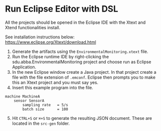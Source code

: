 # Run Eclipse Editor with DSL
All the projects should be opened in the Eclipse IDE with the Xtext and Xtend functionalities install.

See installation instructions below:
https://www.eclipse.org/Xtext/download.html

1. Generate the artifacts using the `EnvironmentalMonitoring.xtext` file.
2. Run the Eclipse runtime IDE by right-clicking the sdu.abba.EnvironmentalMonitoring project and choose run as Eclipse Application.
3. In the new Eclipse window create a Java project. In that project create a file with the file extension of `.emconf`. Eclipse then prompts you to make this an Xtext project and you must say yes.
4. Insert this example program into the file.
```
machine MachineA
    sensor SensorA
        sampling rate 	= 5/s
        batch size 		= 100
```
5. Hit `CTRL+S` or `⌘+S` to generate the resulting JSON document. These are located in the `src-gen` folder.
